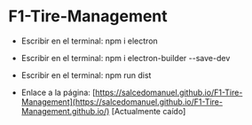 ﻿# F1-Tire-Management

* Escribir en el terminal: npm i electron

* Escribir en el terminal: npm i electron-builder --save-dev

* Escribir en el terminal: npm run dist

* Enlace a la página: [https://salcedomanuel.github.io/F1-Tire-Management](https://salcedomanuel.github.io/F1-Tire-Management.github.io/) [Actualmente caído]
